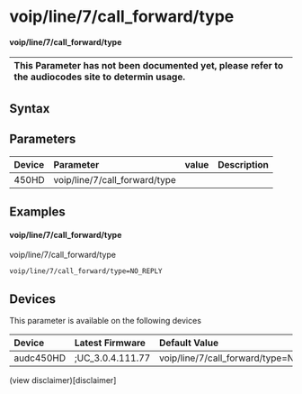 ﻿---
description: voip/line/7/call_forward/type
search: false
---

# voip/line/7/call_forward/type

#### voip/line/7/call_forward/type


| This Parameter has not been documented yet, please refer to the audiocodes site to determin usage.  | 
| :--- |

## Syntax

## Parameters
|Device|Parameter|value|Description|
|:---|:---|:---|:---|
| 450HD | voip/line/7/call_forward/type |  |  |

## Examples
#### voip/line/7/call_forward/type

voip/line/7/call_forward/type

```
voip/line/7/call_forward/type=NO_REPLY
```

## Devices
This parameter is available on the following devices

| Device | Latest Firmware | Default Value |
|:---|:---|:---|
| audc450HD | ;UC_3.0.4.111.77 | voip/line/7/call_forward/type=NO_REPLY 

(view disclaimer)[disclaimer]
